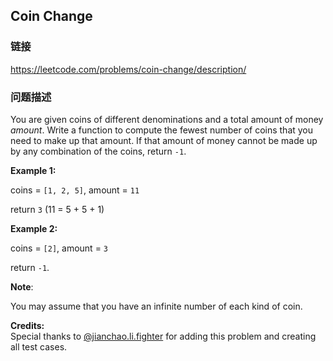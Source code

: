 ## Coin Change  
### 链接  
https://leetcode.com/problems/coin-change/description/  
### 问题描述

You are given coins of different denominations and a total amount of money *amount*. Write a function to compute the fewest number of coins that you need to make up that amount. If that amount of money cannot be made up by any combination of the coins, return `-1`.



**Example 1:**<br>
coins = `[1, 2, 5]`, amount = `11`<br>
return `3` (11 = 5 + 5 + 1)



**Example 2:**<br>
coins = `[2]`, amount = `3`<br>
return `-1`.



**Note**:<br>
You may assume that you have an infinite number of each kind of coin.


**Credits:**<br />Special thanks to [@jianchao.li.fighter](https://leetcode.com/discuss/user/jianchao.li.fighter) for adding this problem and creating all test cases.
